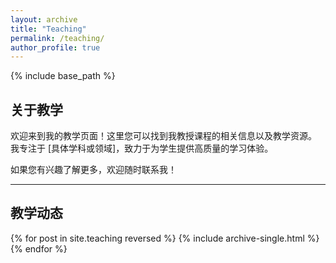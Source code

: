 ```yaml
---
layout: archive
title: "Teaching"
permalink: /teaching/
author_profile: true
---
```


{% include base_path %}

<!-- 第一部分：语言描述 -->
<section class="teaching-description">
  <h2>关于教学</h2>
  <p>
    欢迎来到我的教学页面！这里您可以找到我教授课程的相关信息以及教学资源。
    我专注于 [具体学科或领域]，致力于为学生提供高质量的学习体验。
  </p>
  <p>
    如果您有兴趣了解更多，欢迎随时联系我！
  </p>
</section>

<hr>

<!-- 第二部分：动态内容 -->
<section class="teaching-content">
  <h2>教学动态</h2>
  {% for post in site.teaching reversed %}
    {% include archive-single.html %}
  {% endfor %}
</section>
